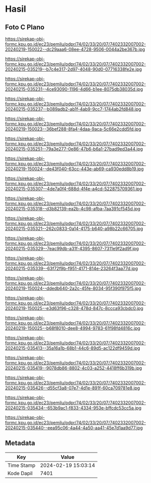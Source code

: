 # Hasil

## Foto C Plano

https://sirekap-obj-formc.kpu.go.id/ec23/pemilu/pdpr/74/02/33/20/07/7402332007002-20240219-150022--dc29aaa6-08ee-4728-9506-0044a2be367b.jpg

https://sirekap-obj-formc.kpu.go.id/ec23/pemilu/pdpr/74/02/33/20/07/7402332007002-20240215-035219--b7c4e317-2d97-4048-90d0-07716338fe2e.jpg

https://sirekap-obj-formc.kpu.go.id/ec23/pemilu/pdpr/74/02/33/20/07/7402332007002-20240215-035231--4ce93090-1196-4d66-b1ee-8075db38035d.jpg

https://sirekap-obj-formc.kpu.go.id/ec23/pemilu/pdpr/74/02/33/20/07/7402332007002-20240215-035237--b089adb2-ab1f-4ab9-9cc7-1744ab2fd848.jpg

https://sirekap-obj-formc.kpu.go.id/ec23/pemilu/pdpr/74/02/33/20/07/7402332007002-20240219-150023--36bef288-8fa4-4daa-9aca-5c66e2cdd5fd.jpg

https://sirekap-obj-formc.kpu.go.id/ec23/pemilu/pdpr/74/02/33/20/07/7402332007002-20240215-035251--79a3e277-0e86-47b6-b6a1-27bad9ed3a44.jpg

https://sirekap-obj-formc.kpu.go.id/ec23/pemilu/pdpr/74/02/33/20/07/7402332007002-20240219-150024--de43f040-63cc-443e-ab69-ca930edd8b19.jpg

https://sirekap-obj-formc.kpu.go.id/ec23/pemilu/pdpr/74/02/33/20/07/7402332007002-20240215-035307--4de7a0f4-688d-4f4e-a4cd-522875709361.jpg

https://sirekap-obj-formc.kpu.go.id/ec23/pemilu/pdpr/74/02/33/20/07/7402332007002-20240215-035318--d3b82139-ea2b-4c98-afba-7aa391cf545d.jpg

https://sirekap-obj-formc.kpu.go.id/ec23/pemilu/pdpr/74/02/33/20/07/7402332007002-20240215-035321--262c0833-0a14-4175-b640-a98b22c66705.jpg

https://sirekap-obj-formc.kpu.go.id/ec23/pemilu/pdpr/74/02/33/20/07/7402332007002-20240215-035329--7eac99db-a31f-4395-8607-7311e9f2ad9f.jpg

https://sirekap-obj-formc.kpu.go.id/ec23/pemilu/pdpr/74/02/33/20/07/7402332007002-20240215-035339--63f72f9b-f951-4171-814e-23264f3aa77d.jpg

https://sirekap-obj-formc.kpu.go.id/ec23/pemilu/pdpr/74/02/33/20/07/7402332007002-20240219-150024--ddedb640-2a2c-45fe-8034-95f390f975f5.jpg

https://sirekap-obj-formc.kpu.go.id/ec23/pemilu/pdpr/74/02/33/20/07/7402332007002-20240219-150025--e3d63f96-c328-478d-847c-8ccca93cbdc0.jpg

https://sirekap-obj-formc.kpu.go.id/ec23/pemilu/pdpr/74/02/33/20/07/7402332007002-20240219-150025--b68f8010-dee8-4994-9783-61f98fd4816c.jpg

https://sirekap-obj-formc.kpu.go.id/ec23/pemilu/pdpr/74/02/33/20/07/7402332007002-20240215-035413--35a16a1b-68b1-44c6-89d5-ac122df9459d.jpg

https://sirekap-obj-formc.kpu.go.id/ec23/pemilu/pdpr/74/02/33/20/07/7402332007002-20240215-035419--9078db86-8802-4c03-a252-4418ff6b319b.jpg

https://sirekap-obj-formc.kpu.go.id/ec23/pemilu/pdpr/74/02/33/20/07/7402332007002-20240215-035426--d55cf3a8-07e7-4d1e-891f-60ca709781e8.jpg

https://sirekap-obj-formc.kpu.go.id/ec23/pemilu/pdpr/74/02/33/20/07/7402332007002-20240215-035434--653b9ac1-f833-4334-953e-bffcdc53cc5a.jpg

https://sirekap-obj-formc.kpu.go.id/ec23/pemilu/pdpr/74/02/33/20/07/7402332007002-20240215-035440--eea95c06-4a44-4a50-aa41-45e7d1aa9d77.jpg


## Metadata

| Key        | Value               |
| ---------- | ------------------- |
| Time Stamp | 2024-02-19 15:03:14 |
| Kode Dapil | 7401                |



